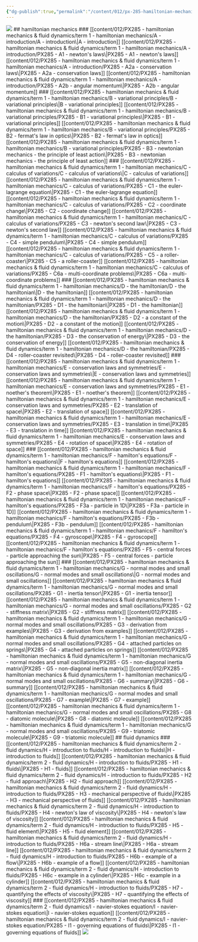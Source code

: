 ```yaml
---
{"dg-publish":true,"permalink":"/content/012/px-285-hamiltonian-mechanics-and-fluid-dynamics/px-285-0-hamiltonian-mechanics-and-fluid-dynamics/","pinned":true,"noteIcon":"2","created":"2025-01-19T11:00:48.547+00:00","updated":"2025-01-23T15:10:05.111+00:00"}
---
```


<img src = 'https://i.pinimg.com/originals/74/b1/5c/74b15cba6d83f1a7f158ad235a8ee812.gif' class = 'banner'>
## hamiltonian mechanics
### [[content/012/PX285 - hamiltonian mechanics & fluid dynamics/term 1 - hamiltonian mechanics/A - introduction/A - introduction\|A - introduction]]
[[content/012/PX285 - hamiltonian mechanics & fluid dynamics/term 1 - hamiltonian mechanics/A - introduction/PX285 - A1 - newton's laws\|PX285 - A1 - newton's laws]]
[[content/012/PX285 - hamiltonian mechanics & fluid dynamics/term 1 - hamiltonian mechanics/A - introduction/PX285 - A2a - conservation laws\|PX285 - A2a - conservation laws]]
[[content/012/PX285 - hamiltonian mechanics & fluid dynamics/term 1 - hamiltonian mechanics/A - introduction/PX285 - A2b - angular momentum\|PX285 - A2b - angular momentum]]
### [[content/012/PX285 - hamiltonian mechanics & fluid dynamics/term 1 - hamiltonian mechanics/B - variational principles/B - variational principles\|B - variational principles]]
[[content/012/PX285 - hamiltonian mechanics & fluid dynamics/term 1 - hamiltonian mechanics/B - variational principles/PX285 - B1 - variational principles\|PX285 - B1 - variational principles]]
[[content/012/PX285 - hamiltonian mechanics & fluid dynamics/term 1 - hamiltonian mechanics/B - variational principles/PX285 - B2 - fermat's law in optics\|PX285 - B2 - fermat's law in optics]]
[[content/012/PX285 - hamiltonian mechanics & fluid dynamics/term 1 - hamiltonian mechanics/B - variational principles/PX285 - B3 - newtonian mechanics - the principle of least action\|PX285 - B3 - newtonian mechanics - the principle of least action]]
### [[content/012/PX285 - hamiltonian mechanics & fluid dynamics/term 1 - hamiltonian mechanics/C - calculus of variations/C - calculus of variations\|C - calculus of variations]]
[[content/012/PX285 - hamiltonian mechanics & fluid dynamics/term 1 - hamiltonian mechanics/C - calculus of variations/PX285 - C1 - the euler-lagrange equation\|PX285 - C1 - the euler-lagrange equation]]
[[content/012/PX285 - hamiltonian mechanics & fluid dynamics/term 1 - hamiltonian mechanics/C - calculus of variations/PX285 - C2 - coordinate change\|PX285 - C2 - coordinate change]]
[[content/012/PX285 - hamiltonian mechanics & fluid dynamics/term 1 - hamiltonian mechanics/C - calculus of variations/PX285 - C3 - newton's second law\|PX285 - C3 - newton's second law]]
[[content/012/PX285 - hamiltonian mechanics & fluid dynamics/term 1 - hamiltonian mechanics/C - calculus of variations/PX285 - C4 - simple pendulum\|PX285 - C4 - simple pendulum]]
[[content/012/PX285 - hamiltonian mechanics & fluid dynamics/term 1 - hamiltonian mechanics/C - calculus of variations/PX285 - C5 - a roller-coaster\|PX285 - C5 - a roller-coaster]]
[[content/012/PX285 - hamiltonian mechanics & fluid dynamics/term 1 - hamiltonian mechanics/C - calculus of variations/PX285 - C6a - multi-coordinate problems\|PX285 - C6a - multi-coordinate problems]]
### [[content/012/PX285 - hamiltonian mechanics & fluid dynamics/term 1 - hamiltonian mechanics/D - the hamiltonian/D - the hamiltonian\|D - the hamiltonian]]
[[content/012/PX285 - hamiltonian mechanics & fluid dynamics/term 1 - hamiltonian mechanics/D - the hamiltonian/PX285 - D1 - the hamiltonian\|PX285 - D1 - the hamiltonian]]
[[content/012/PX285 - hamiltonian mechanics & fluid dynamics/term 1 - hamiltonian mechanics/D - the hamiltonian/PX285 - D2 - a constant of the motion\|PX285 - D2 - a constant of the motion]]
[[content/012/PX285 - hamiltonian mechanics & fluid dynamics/term 1 - hamiltonian mechanics/D - the hamiltonian/PX285 - D3 - the conservation of energy\|PX285 - D3 - the conservation of energy]]
[[content/012/PX285 - hamiltonian mechanics & fluid dynamics/term 1 - hamiltonian mechanics/D - the hamiltonian/PX285 - D4 - roller-coaster revisited\|PX285 - D4 - roller-coaster revisited]]
### [[content/012/PX285 - hamiltonian mechanics & fluid dynamics/term 1 - hamiltonian mechanics/E - conservation laws and symmetries/E - conservation laws and symmetries\|E - conservation laws and symmetries]]
[[content/012/PX285 - hamiltonian mechanics & fluid dynamics/term 1 - hamiltonian mechanics/E - conservation laws and symmetries/PX285 - E1 - noether's theorem\|PX285 - E1 - noether's theorem]]
[[content/012/PX285 - hamiltonian mechanics & fluid dynamics/term 1 - hamiltonian mechanics/E - conservation laws and symmetries/PX285 - E2 - translation of space\|PX285 - E2 - translation of space]]
[[content/012/PX285 - hamiltonian mechanics & fluid dynamics/term 1 - hamiltonian mechanics/E - conservation laws and symmetries/PX285 - E3 - translation in time\|PX285 - E3 - translation in time]]
[[content/012/PX285 - hamiltonian mechanics & fluid dynamics/term 1 - hamiltonian mechanics/E - conservation laws and symmetries/PX285 - E4 - rotation of space\|PX285 - E4 - rotation of space]]
### [[content/012/PX285 - hamiltonian mechanics & fluid dynamics/term 1 - hamiltonian mechanics/F - hamilton's equations/F - hamilton's equations\|F - hamilton's equations]]
[[content/012/PX285 - hamiltonian mechanics & fluid dynamics/term 1 - hamiltonian mechanics/F - hamilton's equations/PX285 - F1 - hamilton's equations\|PX285 - F1 - hamilton's equations]]
[[content/012/PX285 - hamiltonian mechanics & fluid dynamics/term 1 - hamiltonian mechanics/F - hamilton's equations/PX285 - F2 - phase space\|PX285 - F2 - phase space]]
[[content/012/PX285 - hamiltonian mechanics & fluid dynamics/term 1 - hamiltonian mechanics/F - hamilton's equations/PX285 - F3a - particle in 1D\|PX285 - F3a - particle in 1D]]
[[content/012/PX285 - hamiltonian mechanics & fluid dynamics/term 1 - hamiltonian mechanics/F - hamilton's equations/PX285 - F3b - pendulum\|PX285 - F3b - pendulum]]
[[content/012/PX285 - hamiltonian mechanics & fluid dynamics/term 1 - hamiltonian mechanics/F - hamilton's equations/PX285 - F4 - gyroscope\|PX285 - F4 - gyroscope]]
[[content/012/PX285 - hamiltonian mechanics & fluid dynamics/term 1 - hamiltonian mechanics/F - hamilton's equations/PX285 - F5 - central forces - particle approaching the sun\|PX285 - F5 - central forces - particle approaching the sun]]
### [[content/012/PX285 - hamiltonian mechanics & fluid dynamics/term 1 - hamiltonian mechanics/G - normal modes and small oscillations/G - normal modes and small oscillations\|G - normal modes and small oscillations]]
[[content/012/PX285 - hamiltonian mechanics & fluid dynamics/term 1 - hamiltonian mechanics/G - normal modes and small oscillations/PX285 - G1 - inertia tensor\|PX285 - G1 - inertia tensor]]
[[content/012/PX285 - hamiltonian mechanics & fluid dynamics/term 1 - hamiltonian mechanics/G - normal modes and small oscillations/PX285 - G2 - stiffness matrix\|PX285 - G2 - stiffness matrix]]
[[content/012/PX285 - hamiltonian mechanics & fluid dynamics/term 1 - hamiltonian mechanics/G - normal modes and small oscillations/PX285 - G3 - derivation from examples\|PX285 - G3 - derivation from examples]]
[[content/012/PX285 - hamiltonian mechanics & fluid dynamics/term 1 - hamiltonian mechanics/G - normal modes and small oscillations/PX285 - G4 - attached particles on springs\|PX285 - G4 - attached particles on springs]]
[[content/012/PX285 - hamiltonian mechanics & fluid dynamics/term 1 - hamiltonian mechanics/G - normal modes and small oscillations/PX285 - G5 - non-diagonal inertia matrix\|PX285 - G5 - non-diagonal inertia matrix]]
[[content/012/PX285 - hamiltonian mechanics & fluid dynamics/term 1 - hamiltonian mechanics/G - normal modes and small oscillations/PX285 - G6 - summary\|PX285 - G6 - summary]]
[[content/012/PX285 - hamiltonian mechanics & fluid dynamics/term 1 - hamiltonian mechanics/G - normal modes and small oscillations/PX285 - G7 - example\|PX285 - G7 - example]]
[[content/012/PX285 - hamiltonian mechanics & fluid dynamics/term 1 - hamiltonian mechanics/G - normal modes and small oscillations/PX285 - G8 - diatomic molecule\|PX285 - G8 - diatomic molecule]]
[[content/012/PX285 - hamiltonian mechanics & fluid dynamics/term 1 - hamiltonian mechanics/G - normal modes and small oscillations/PX285 - G9 - triatomic molecule\|PX285 - G9 - triatomic molecule]]
## fluid dynamics
### [[content/012/PX285 - hamiltonian mechanics & fluid dynamics/term 2 - fluid dynamics/H - introduction to fluids/H - introduction to fluids\|H - introduction to fluids]]
[[content/012/PX285 - hamiltonian mechanics & fluid dynamics/term 2 - fluid dynamics/H - introduction to fluids/PX285 - H1 - fluids\|PX285 - H1 - fluids]]
[[content/012/PX285 - hamiltonian mechanics & fluid dynamics/term 2 - fluid dynamics/H - introduction to fluids/PX285 - H2 - fluid approach\|PX285 - H2 - fluid approach]]
[[content/012/PX285 - hamiltonian mechanics & fluid dynamics/term 2 - fluid dynamics/H - introduction to fluids/PX285 - H3 - mechanical perspective of fluids\|PX285 - H3 - mechanical perspective of fluids]]
[[content/012/PX285 - hamiltonian mechanics & fluid dynamics/term 2 - fluid dynamics/H - introduction to fluids/PX285 - H4 - newton's law of viscosity\|PX285 - H4 - newton's law of viscosity]]
[[content/012/PX285 - hamiltonian mechanics & fluid dynamics/term 2 - fluid dynamics/H - introduction to fluids/PX285 - H5 - fluid element\|PX285 - H5 - fluid element]]
[[content/012/PX285 - hamiltonian mechanics & fluid dynamics/term 2 - fluid dynamics/H - introduction to fluids/PX285 - H6a - stream line\|PX285 - H6a - stream line]]
[[content/012/PX285 - hamiltonian mechanics & fluid dynamics/term 2 - fluid dynamics/H - introduction to fluids/PX285 - H6b - example of a flow\|PX285 - H6b - example of a flow]]
[[content/012/PX285 - hamiltonian mechanics & fluid dynamics/term 2 - fluid dynamics/H - introduction to fluids/PX285 - H6c - example in a cylinder\|PX285 - H6c - example in a cylinder]]
[[content/012/PX285 - hamiltonian mechanics & fluid dynamics/term 2 - fluid dynamics/H - introduction to fluids/PX285 - H7 - quantifying the effects of viscosity\|PX285 - H7 - quantifying the effects of viscosity]]
### [[content/012/PX285 - hamiltonian mechanics & fluid dynamics/term 2 - fluid dynamics/I - navier-stokes equation/I - navier-stokes equation\|I - navier-stokes equation]]
[[content/012/PX285 - hamiltonian mechanics & fluid dynamics/term 2 - fluid dynamics/I - navier-stokes equation/PX285 - I1 - governing equations of fluids\|PX285 - I1 - governing equations of fluids]]

<img src = 'https://www.thisiscolossal.com/wp-content/uploads/2018/12/agifcolossalflow2.gif'  class = 'banner'>
